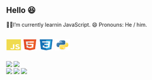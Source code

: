 ## Hello 😆
👨‍💻I’m currently learnin JavaScript.
😄 Pronouns: He / him.
<div style="display: inline_block"><br>
  <img align="center" alt="Kleison-Js" height="30" width="40" src="https://raw.githubusercontent.com/devicons/devicon/master/icons/javascript/javascript-plain.svg">

  <img align="center" alt="Kleison-HTML" height="30" width="40" src="https://raw.githubusercontent.com/devicons/devicon/master/icons/html5/html5-original.svg">
  <img align="center" alt="Kleison-CSS" height="30" width="40" src="https://raw.githubusercontent.com/devicons/devicon/master/icons/css3/css3-original.svg">
  <img align="center" alt="Kleison-Python" height="30" width="40" src="https://raw.githubusercontent.com/devicons/devicon/master/icons/python/python-original.svg">
  
</div>
  
  ##
 <div>
   <a></a>
   <img heigt="180em" src=https://github-readme-stats.vercel.app/api?username=kleisonvitoriano&show_icons=true&theme=radical />
   <img heigt="180em" src=https://github-readme-stats.vercel.app/api/top-langs/?username=kleisonvitoriano&layout=donut&theme=radical />
 </div>
 
<div> 
  <a href="https://www.instagram.com/kleison_vitoriano/" target="_blank"><img src="https://img.shields.io/badge/-Instagram-%23E4405F?style=for-the-badge&logo=instagram&logoColor=white" target="_blank"></a>
  <a href = "mailto:kleissonvitoriano@gmail.com"><img src="https://img.shields.io/badge/-Gmail-%23333?style=for-the-badge&logo=gmail&logoColor=white" target="_blank"></a>
  <a href="https://www.linkedin.com/in/kleison-vitoriano-da-silva-670852298/" target="_blank"><img src="https://img.shields.io/badge/-LinkedIn-%230077B5?style=for-the-badge&logo=linkedin&logoColor=white" target="_blank"></a> 
  
</div>
